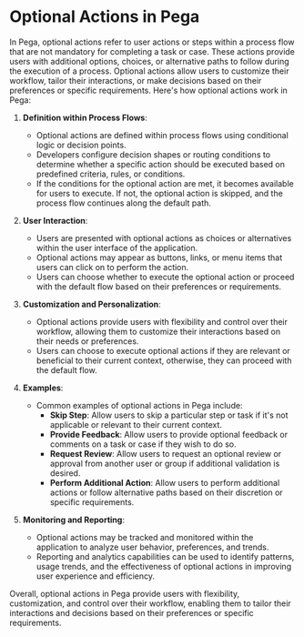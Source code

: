 # Optional Actions in Pega
In Pega, optional actions refer to user actions or steps within a process flow that are not mandatory for completing a task or case. These actions provide users with additional options, choices, or alternative paths to follow during the execution of a process. Optional actions allow users to customize their workflow, tailor their interactions, or make decisions based on their preferences or specific requirements. Here's how optional actions work in Pega:

1. **Definition within Process Flows**:
   - Optional actions are defined within process flows using conditional logic or decision points.
   - Developers configure decision shapes or routing conditions to determine whether a specific action should be executed based on predefined criteria, rules, or conditions.
   - If the conditions for the optional action are met, it becomes available for users to execute. If not, the optional action is skipped, and the process flow continues along the default path.

2. **User Interaction**:
   - Users are presented with optional actions as choices or alternatives within the user interface of the application.
   - Optional actions may appear as buttons, links, or menu items that users can click on to perform the action.
   - Users can choose whether to execute the optional action or proceed with the default flow based on their preferences or requirements.

3. **Customization and Personalization**:
   - Optional actions provide users with flexibility and control over their workflow, allowing them to customize their interactions based on their needs or preferences.
   - Users can choose to execute optional actions if they are relevant or beneficial to their current context, otherwise, they can proceed with the default flow.

4. **Examples**:
   - Common examples of optional actions in Pega include:
     - **Skip Step**: Allow users to skip a particular step or task if it's not applicable or relevant to their current context.
     - **Provide Feedback**: Allow users to provide optional feedback or comments on a task or case if they wish to do so.
     - **Request Review**: Allow users to request an optional review or approval from another user or group if additional validation is desired.
     - **Perform Additional Action**: Allow users to perform additional actions or follow alternative paths based on their discretion or specific requirements.

5. **Monitoring and Reporting**:
   - Optional actions may be tracked and monitored within the application to analyze user behavior, preferences, and trends.
   - Reporting and analytics capabilities can be used to identify patterns, usage trends, and the effectiveness of optional actions in improving user experience and efficiency.

Overall, optional actions in Pega provide users with flexibility, customization, and control over their workflow, enabling them to tailor their interactions and decisions based on their preferences or specific requirements.